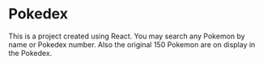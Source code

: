 # Pokedex
This is a project created using React. You may search any Pokemon by name or Pokedex number. Also the original 150 Pokemon are on display in the Pokedex.